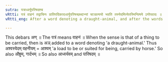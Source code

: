 ```yaml
---
sutra: पत्राध्वर्युपरिषदश्च
vRtti: पत्रं वाहनं तद्वाचिनः प्रातिपदिकादध्वर्युपरिषच्छब्दाभ्यां चाञ्प्रत्ययो भवति तस्येदमित्येतस्मिन्विषये ऽणोपवादः ॥
vRtti_eng: After a word denoting a draught-animal, and after the words '_adhvaryu_' and '_parishad_', the affix अञ् is added.

---
```

This debars अण् ॥ The पत्रं means वाहनं ॥ When the sense is that of a thing to be carried, then is अञ् added to a word denoting 'a draught-animal.' Thus अश्वस्येदम् वहनीयम् = आश्वम् 'a load to be or suited for being, carried by horse.' So also औष्ट्रम्, गार्दभम् ॥ So also आध्वर्यवम् and पारिषदम् ॥
